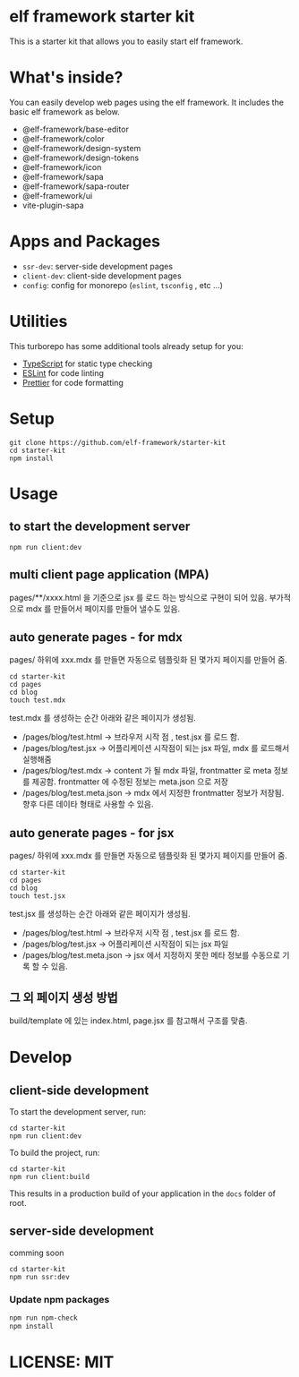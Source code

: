 # elf framework starter kit 

This is a starter kit that allows you to easily start elf framework.


# What's inside?

You can easily develop web pages using the elf framework.
It includes the basic elf framework as below.

* @elf-framework/base-editor
* @elf-framework/color
* @elf-framework/design-system
* @elf-framework/design-tokens
* @elf-framework/icon
* @elf-framework/sapa
* @elf-framework/sapa-router
* @elf-framework/ui
* vite-plugin-sapa

# Apps and Packages

- `ssr-dev`: server-side development pages
- `client-dev`: client-side development pages
- `config`: config for monorepo (`eslint`, `tsconfig` , etc ...)

# Utilities

This turborepo has some additional tools already setup for you:

- [TypeScript](https://www.typescriptlang.org/) for static type checking
- [ESLint](https://eslint.org/) for code linting
- [Prettier](https://prettier.io) for code formatting

# Setup

```
git clone https://github.com/elf-framework/starter-kit
cd starter-kit
npm install

```

# Usage

## to start the development server

```
npm run client:dev
```

## multi client page application (MPA)

pages/**/xxxx.html 을 기준으로 jsx 를 로드 하는 방식으로 구현이 되어 있음. 
부가적으로 mdx 를 만들어서 페이지를 만들어 낼수도 있음. 

## auto generate pages - for mdx 

pages/ 하위에 xxx.mdx 를 만들면 자동으로 템플릿화 된 몇가지 페이지를 만들어 줌.

```
cd starter-kit
cd pages
cd blog
touch test.mdx
```

test.mdx 를 생성하는 순간 아래와 같은 페이지가 생성됨.

* /pages/blog/test.html -> 브라우저 시작 점 , test.jsx 를 로드 함.
* /pages/blog/test.jsx -> 어플리케이션 시작점이 되는 jsx 파일, mdx 를 로드해서 실행해줌
* /pages/blog/test.mdx -> content 가 될 mdx 파일, frontmatter 로 meta 정보를 제공함. frontmatter 에 수정된 정보는 meta.json 으로 저장 
* /pages/blog/test.meta.json -> mdx 에서 지정한 frontmatter 정보가 저장됨. 향후 다른 데이타 형태로 사용할 수 있음.

## auto generate pages - for jsx


pages/ 하위에 xxx.mdx 를 만들면 자동으로 템플릿화 된 몇가지 페이지를 만들어 줌.

```
cd starter-kit
cd pages
cd blog
touch test.jsx
```

test.jsx 를 생성하는 순간 아래와 같은 페이지가 생성됨.

* /pages/blog/test.html -> 브라우저 시작 점 , test.jsx 를 로드 함.
* /pages/blog/test.jsx -> 어플리케이션 시작점이 되는 jsx 파일
* /pages/blog/test.meta.json -> jsx 에서 지정하지 못한 메타 정보를 수동으로 기록 할 수 있음.

## 그 외 페이지 생성 방법

build/template 에 있는 index.html, page.jsx 를 참고해서 구조를 맞춤.



# Develop


## client-side development

To start the development server, run:

```
cd starter-kit
npm run client:dev
```

To build the project, run:

```
cd starter-kit
npm run client:build
```

This results in a production build of your application in the `docs` folder of root.


## server-side development

comming soon

```
cd starter-kit
npm run ssr:dev
```


### Update npm packages 

```sh
npm run npm-check
npm install
```

# LICENSE: MIT